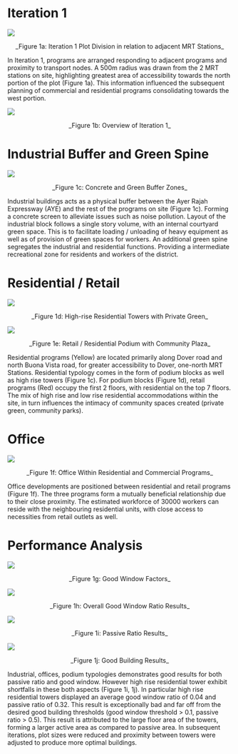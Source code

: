 
# Iteration 1


 ![](imgs/1a.JPG) 

<p align="center"> _Figure 1a: Iteration 1 Plot Division in relation to adjacent MRT Stations_


In Iteration 1, programs are arranged responding to adjacent programs and proximity to transport nodes. A 500m radius was drawn from the 2 MRT stations on site, highlighting greatest area of accessibility towards the north portion of the plot (Figure 1a). This information influenced the subsequent planning of commercial and residential programs consolidating towards the west portion.


 ![](imgs/1b.JPG) 

<p align="center"> _Figure 1b: Overview of Iteration 1_
 
 
# Industrial Buffer and Green Spine


 ![](imgs/1c.JPG) 

<p align="center"> _Figure 1c: Concrete and Green Buffer Zones_
 

Industrial buildings acts as a physical buffer between the Ayer Rajah Expressway (AYE) and the rest of the programs on site (Figure 1c). Forming a concrete screen to alleviate issues such as noise pollution. Layout of the industrial block follows a single story volume, with an internal courtyard green space. This is to facilitate loading / unloading of heavy equipment as well as of provision of green spaces for workers. An additional green spine segregates the industrial and residential functions. Providing a intermediate recreational zone for residents and workers of the district.



# Residential / Retail


 ![](imgs/1d.JPG) 

<p align="center"> _Figure 1d: High-rise Residential Towers with Private Green_
 
 
  ![](imgs/1e.JPG) 

<p align="center"> _Figure 1e: Retail / Residential Podium with Community Plaza_
 
Residential programs (Yellow) are located primarily along Dover road and north Buona Vista road, for greater accessibility to Dover, one-north MRT Stations. Residential typology comes in the form of podium blocks as well as high rise towers (Figure 1c). 
For podium blocks (Figure 1d), retail programs (Red) occupy the first 2 floors, with residential on the top 7 floors. The mix of high rise and low rise residential accommodations within the site, in turn influences the intimacy of community spaces created (private green, community parks). 

# Office


  ![](imgs/1f.JPG) 

<p align="center"> _Figure 1f: Office Within Residential and Commercial Programs_
 

Office developments are positioned between residential and retail programs (Figure 1f). The three programs form a mutually beneficial relationship due to their close proximity. The estimated workforce of 30000 workers can reside with the neighbouring residential units, with close access to necessities from retail outlets as well.

# Performance Analysis

![](imgs/1g.JPG) 

<p align="center"> _Figure 1g: Good Window Factors_
 
 
 ![](imgs/1h.JPG) 

<p align="center"> _Figure 1h: Overall Good Window Ratio Results_
 
 
 ![](imgs/1i.JPG) 

<p align="center"> _Figure 1i: Passive Ratio Results_
 
 
![](imgs/1j.JPG) 

<p align="center"> _Figure 1j: Good Building Results_
 

Industrial, offices, podium typologies demonstrates good results for both passive ratio and good window. However high rise residential tower exhibit shortfalls in these both aspects (Figure 1i, 1j). In particular high rise residential towers displayed an average good window ratio of 0.04 and passive ratio of 0.32. This result is exceptionally bad and far off from the desired good building thresholds (good window threshold > 0.1, passive ratio > 0.5). This result is attributed to the large floor area of the towers, forming a larger active area as compared to passive area. In subsequent iterations, plot sizes were reduced and proximity between towers were adjusted to produce more optimal buildings.
